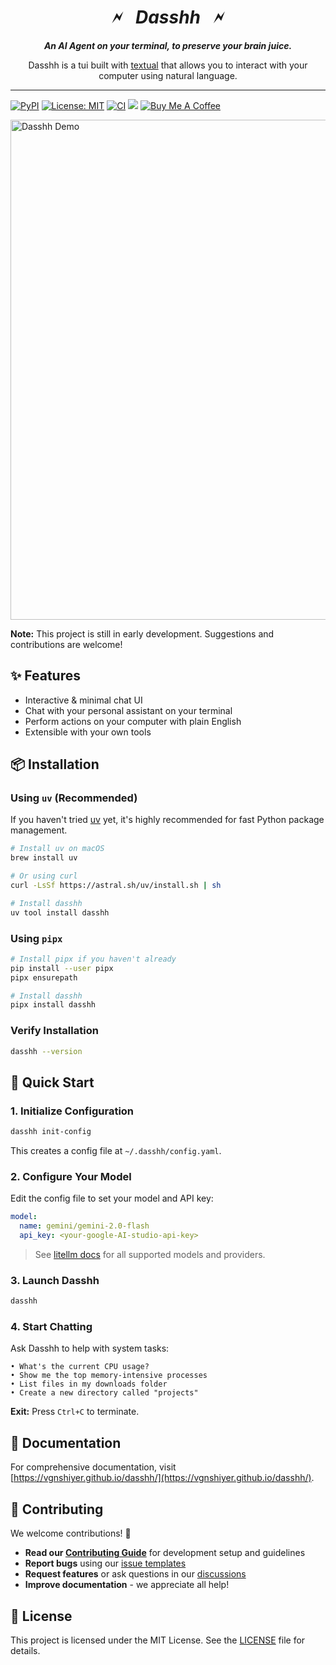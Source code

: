 <div align="center">

# 🗲 &nbsp; *Dasshh* &nbsp; 🗲

***An AI Agent on your terminal, to preserve your brain juice.***

Dasshh is a tui built with [textual](https://textual.textualize.io/) that allows you to interact with your computer using natural language.

</div>

<hr>

[![PyPI](https://img.shields.io/pypi/v/dasshh.svg)](https://pypi.org/project/dasshh/)
[![License: MIT](https://img.shields.io/badge/License-MIT-yellow.svg)](https://opensource.org/licenses/MIT)
[![CI](https://github.com/vgnshiyer/dasshh/workflows/CI/badge.svg)](https://github.com/vgnshiyer/dasshh/actions/workflows/ci.yml)
[![](https://img.shields.io/badge/Follow-vgnshiyer-0A66C2?logo=linkedin)](https://www.linkedin.com/comm/mynetwork/discovery-see-all?usecase=PEOPLE_FOLLOWS&followMember=vgnshiyer)
[![Buy Me A Coffee](https://img.shields.io/badge/Buy%20Me%20A%20Coffee-Donate-yellow.svg?logo=buymeacoffee)](https://www.buymeacoffee.com/vgnshiyer)

<img src="assets/feature1.gif" alt="Dasshh Demo" width="800">

**Note:** This project is still in early development. Suggestions and contributions are welcome!

## ✨ Features 

- Interactive & minimal chat UI
- Chat with your personal assistant on your terminal
- Perform actions on your computer with plain English
- Extensible with your own tools

## 📦 Installation

### Using `uv` (Recommended)

If you haven't tried [uv](https://github.com/astral-sh/uv) yet, it's highly recommended for fast Python package management.

```bash
# Install uv on macOS
brew install uv

# Or using curl
curl -LsSf https://astral.sh/uv/install.sh | sh

# Install dasshh
uv tool install dasshh
```

### Using `pipx`

```bash
# Install pipx if you haven't already
pip install --user pipx
pipx ensurepath

# Install dasshh
pipx install dasshh
```

### Verify Installation

```bash
dasshh --version
```

## 🚀 Quick Start

### 1. Initialize Configuration

```bash
dasshh init-config
```

This creates a config file at `~/.dasshh/config.yaml`.

### 2. Configure Your Model

Edit the config file to set your model and API key:

```yaml
model:
  name: gemini/gemini-2.0-flash
  api_key: <your-google-AI-studio-api-key>
```

> See [litellm docs](https://docs.litellm.ai/docs/providers) for all supported models and providers.

### 3. Launch Dasshh

```bash
dasshh
```

### 4. Start Chatting

Ask Dasshh to help with system tasks:

```
• What's the current CPU usage?
• Show me the top memory-intensive processes  
• List files in my downloads folder
• Create a new directory called "projects"
```

**Exit:** Press `Ctrl+C` to terminate.

## 📖 Documentation

For comprehensive documentation, visit [https://vgnshiyer.github.io/dasshh/](https://vgnshiyer.github.io/dasshh/).

## 🤝 Contributing

We welcome contributions! 🎉 

- **Read our [Contributing Guide](CONTRIBUTING.md)** for development setup and guidelines
- **Report bugs** using our [issue templates](.github/ISSUE_TEMPLATE/)
- **Request features** or ask questions in our [discussions](https://github.com/vgnshiyer/dasshh/discussions)
- **Improve documentation** - we appreciate all help!

## 📝 License

This project is licensed under the MIT License. See the [LICENSE](LICENSE) file for details.

